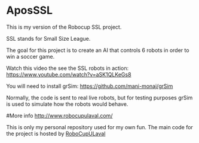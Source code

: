 # AposSSL
This is my version of the Robocup SSL project.

SSL stands for Small Size League.

The goal for this project is to create an AI that controls 6 robots in order to win a soccer game.

Watch this video the see the SSL robots in action: https://www.youtube.com/watch?v=aSK1QLKeGs8

You will need to install grSim: https://github.com/mani-monaj/grSim

Normally, the code is sent to real live robots, but for testing purposes grSim is used to simulate how the robots would behave.

#More info
http://www.robocupulaval.com/

This is only my personal repository used for my own fun. The main code for the project is hosted by [RoboCupULaval](https://github.com/RoboCupULaval)
